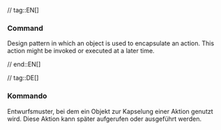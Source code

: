 // tag::EN[]
### Command

Design pattern in which an object is used to encapsulate
an action. This action might be invoked or executed at a later time.

// end::EN[]

// tag::DE[]
### Kommando

Entwurfsmuster, bei dem ein Objekt zur Kapselung einer Aktion genutzt
wird. Diese Aktion kann später aufgerufen oder
ausgeführt werden.

